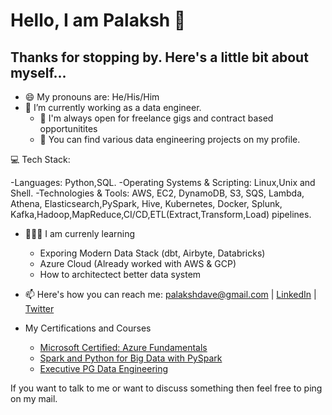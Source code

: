 # Hello, I am Palaksh 👋

## Thanks for stopping by. Here's a little bit about myself...


- 😄 My pronouns are: He/His/Him
- 🔭 I’m currently working as a data engineer.
   - 👯 I'm always open for freelance gigs and contract based opportunitites
   - 🤘 You can find various data engineering projects on my profile.

💻 Tech Stack:

-Languages: Python,SQL.
-Operating Systems & Scripting: Linux,Unix and Shell.
-Technologies & Tools: AWS, EC2, DynamoDB, S3, SQS, Lambda, Athena, Elasticsearch,PySpark, Hive, Kubernetes,
 Docker, Splunk, Kafka,Hadoop,MapReduce,CI/CD,ETL(Extract,Transform,Load) pipelines.


- 🧑🏻‍🏫 I am currenly learning
   - Exporing Modern Data Stack (dbt, Airbyte, Databricks)
   - Azure Cloud (Already worked with AWS & GCP)
   - How to architectect better data system 

- 📫 Here's how you can reach me: palakshdave@gmail.com | [LinkedIn](https://www.linkedin.com/in/palakshdave/) | [Twitter](https://x.com/homxsapien)

- My Certifications and Courses
  - [Microsoft Certified: Azure Fundamentals](https://learn.microsoft.com/en-gb/users/palakshdave-4007/credentials/3919d96789c094b1?ref=https%3A%2F%2Fwww.linkedin.com%2F)
  - [Spark and Python for Big Data with PySpark](https://www.udemy.com/certificate/UC-d1b9e886-98d6-4cd4-83e5-a3b2887a4895/)
  - [Executive PG Data Engineering](https://www.credential.net/bf15993c-6580-40d9-bd79-153d22e0371f#gs.bqqyxa)
    
If you want to talk to me or want to discuss something then feel free to ping on my mail.
  

